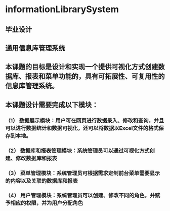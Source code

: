 # informationLibrarySystem
## 毕业设计
## 通用信息库管理系统
## 本课题的目标是设计和实现一个提供可视化方式创建数据库、报表和菜单功能的，具有可拓展性、可复用性的信息库管理系统。
## 本课题设计需要完成以下模块：
### （1）	数据展示模块：用户可在网页进行数据录入、修改和查询，并且可以进行数据统计和数据可视化，还可以将数据以Excel文件的格式保存到本地。
### （2）	数据库和报表管理模块：系统管理员可以通过可视化方式创建、修改数据库和报表
### （3）	菜单管理模块：系统管理员可根据需求定制前台菜单需要显示的内容以及关联的数据库和报表
### （4）	用户管理模块：系统管理员可以创建、修改不同的角色，并赋予相应的权限，并为用户分配角色
